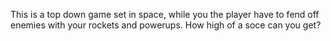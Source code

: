 This is a top down game set in space, while you the player have to fend off enemies with your rockets and powerups. How high of a soce can you get?
